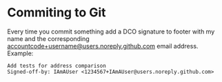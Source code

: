 # Commiting to Git
Every time you commit something add a DCO signature to footer with my name and the corresponding accountcode+username@users.noreply.github.com email address. Example:
```
Add tests for address comparison
Signed-off-by: IAmAUser <1234567+IAmAUser@users.noreply.github.com>
```